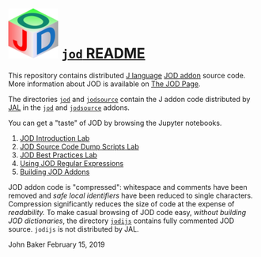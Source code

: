 ![](jodtinycube.png) [`jod` README](http://bakerjd99.wordpress.com/the-jod-page/)
================================================================================

This repository contains distributed [J language](http://www.jsoftware.com/) 
[JOD addon](http://www.jsoftware.com/jwiki/Addons/general/jod) source code.
More information about JOD is available on [The JOD Page](http://bakerjd99.wordpress.com/the-jod-page/).

The directories [`jod`](https://github.com/bakerjd99/jod/tree/master/jod) and 
[`jodsource`](https://github.com/bakerjd99/jod/tree/master/jodsource) contain
the J addon code distributed by [JAL](http://www.jsoftware.com/jwiki/JAL/User%20Guide) in the
[`jod`](http://www.jsoftware.com/jwiki/Addons/general/jod) and 
[`jodsource`](http://www.jsoftware.com/jwiki/Addons/general/jodsource) addons.


You can get a "taste" of JOD by browsing the Jupyter notebooks.

1. [JOD Introduction Lab](https://github.com/bakerjd99/jod/blob/master/jodnotebooks/JOD%20Introduction%20Lab.ipynb)
2. [JOD Source Code Dump Scripts Lab](https://github.com/bakerjd99/jod/blob/master/jodnotebooks/JOD%20Source%20Code%20Dump%20Scripts%20Lab.ipynb)
3. [JOD Best Practices Lab](https://github.com/bakerjd99/jod/blob/master/jodnotebooks/JOD%20Best%20Practices%20Lab.ipynb)
4. [Using JOD Regular Expressions](https://github.com/bakerjd99/jod/blob/master/jodnotebooks/Using%20JOD%20Regular%20Expressions.ipynb)
5. [Building JOD Addons](https://github.com/bakerjd99/jod/blob/master/jodnotebooks/Building%20JOD%20Addons.ipynb)

JOD addon code is "compressed": whitespace and comments have been removed
and *safe local identifiers* have been reduced to single characters. Compression
significantly reduces the size of code at the expense of *readability.* To
make casual browsing of JOD code easy, *without building JOD dictionaries*, the 
directory [`jodijs`](https://github.com/bakerjd99/jod/tree/master/jodijs) contains
fully commented JOD source. `jodijs` is not distributed by JAL. 

John Baker
February 15, 2019
